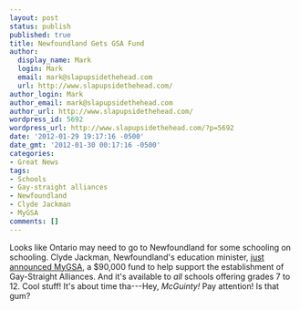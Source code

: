 ```yaml
---
layout: post
status: publish
published: true
title: Newfoundland Gets GSA Fund
author:
  display_name: Mark
  login: Mark
  email: mark@slapupsidethehead.com
  url: http://www.slapupsidethehead.com/
author_login: Mark
author_email: mark@slapupsidethehead.com
author_url: http://www.slapupsidethehead.com/
wordpress_id: 5692
wordpress_url: http://www.slapupsidethehead.com/?p=5692
date: '2012-01-29 19:17:16 -0500'
date_gmt: '2012-01-30 00:17:16 -0500'
categories:
- Great News
tags:
- Schools
- Gay-straight alliances
- Newfoundland
- Clyde Jackman
- MyGSA
comments: []
---
```

Looks like Ontario may need to go to Newfoundland for some schooling on schooling. Clyde Jackman, Newfoundland's education minister, [just announced MyGSA](http://www.cbc.ca/news/canada/newfoundland-labrador/story/2012/01/24/nl-gay-alliances-124.html "Myguhssah"), a $90,000 fund to help support the establishment of Gay-Straight Alliances. And it's available to _all_ schools offering grades 7 to 12. Cool stuff! It's about time tha---Hey, _McGuinty!_ Pay attention! Is that gum?

